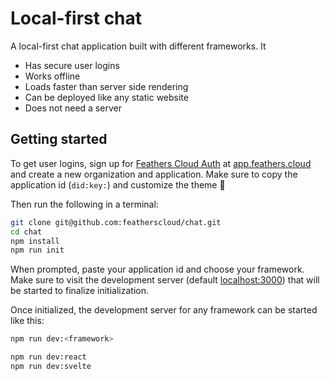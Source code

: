# Local-first chat

A local-first chat application built with different frameworks. It

- Has secure user logins
- Works offline
- Loads faster than server side rendering
- Can be deployed like any static website
- Does not need a server

## Getting started

To get user logins, sign up for [Feathers Cloud Auth](https://feathers.cloud/auth/) at [app.feathers.cloud](https://app.feathers.cloud) and create a new organization and application. Make sure to copy the application id (`did:key:`) and customize the theme 🤩

Then run the following in a terminal:

```sh
git clone git@github.com:featherscloud/chat.git
cd chat
npm install
npm run init
```

When prompted, paste your application id and choose your framework. Make sure to visit the development server (default [localhost:3000](http://localhost:3000)) that will be started to finalize initialization.

Once initialized, the development server for any framework can be started like this:

```sh
npm run dev:<framework>

npm run dev:react
npm run dev:svelte
```
